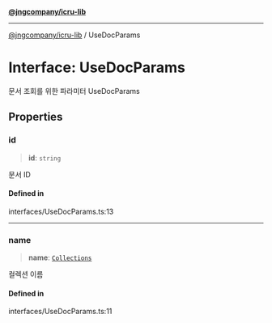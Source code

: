 [**@jngcompany/icru-lib**](../README.md)

***

[@jngcompany/icru-lib](../globals.md) / UseDocParams

# Interface: UseDocParams

문서 조회를 위한 파라미터
 UseDocParams

## Properties

### id

> **id**: `string`

문서 ID

#### Defined in

interfaces/UseDocParams.ts:13

***

### name

> **name**: [`Collections`](../enumerations/Collections.md)

컬렉션 이름

#### Defined in

interfaces/UseDocParams.ts:11
